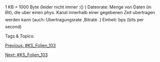 1 KB = 1000 Byte (leider nicht immer :{) )
Datenrate:
Menge von Daten (in Bit), die uber einen phys. Kanal innerhalb einer gegebenen
Zeit ubertragen werden kann (auch: Ubertragungsrate ,Bitrate .)
Einheit: bps (bits per second)

   Tags & Topics:
   

[Previous: #KS_Folien_103](KS_Folien_103.md)

[Next: #KS_Folien_103](KS_Folien_103.md)
